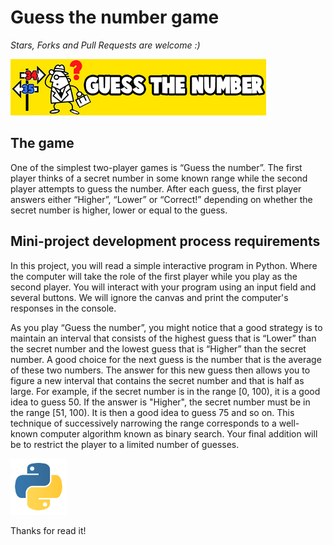 # Guess the number game

*Stars, Forks and Pull Requests are welcome :)*

![png](images4readme/logo-guess.png)

The game
-------
One of the simplest two-player games is “Guess the number”.
The first player thinks of a secret number in some known range
while the second player attempts to guess the number.
After each guess, the first player answers either “Higher”, “Lower” or “Correct!”
depending on whether the secret number is higher, lower or equal to the guess.

Mini-project development process requirements
-------
In this project, you will read a simple interactive program in Python.
Where the computer will take the role of the first player while you play as the second player.
You will interact with your program using an input field and several buttons.
We will ignore the canvas and print the computer's responses in the console.

As you play “Guess the number”, you might notice that a good strategy is to maintain an interval that consists of the highest guess that is “Lower” than the secret number and the lowest guess that is “Higher” than the secret number.
A good choice for the next guess is the number that is the average of these two numbers.
The answer for this new guess then allows you to figure a new interval that contains the secret number and that is half as large.
For example, if the secret number is in the range [0, 100), it is a good idea to guess 50. If the answer is "Higher", the secret number must be in the range [51, 100).
It is then a good idea to guess 75 and so on. This technique of successively narrowing the range corresponds to a well-known computer algorithm known as binary search.
Your final addition will be to restrict the player to a limited number of guesses.

![jpg](images4readme/logo-python.jpg)

Thanks for read it!